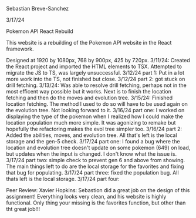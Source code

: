 Sebastian Breve-Sanchez

3/17/24

Pokemon API React Rebuild

This website is a rebuilding of the Pokemon API website in the React framework.

Designed at 1920 by 1080px, 768 by 900px, 425 by 720px. 3/11/24: Created the React project and imported the HTML elements to TSX. Attempted to migrate the JS to TS, was largely unsuccessful. 3/12/24 part 1: Put in a lot more work into the TS, not finished but close. 3/12/24 part 2: got stuck on drill fetching. 3/13/24: Was able to resolve drill fetching, perhaps not in the most efficent way possible but it works. Next is to finish the location fetching and then do the moves and evolution tree. 3/15/24: Finished location fetching. The method I used to do so will have to be used again on the evolution tree. Not looking forward to it. 3/16/24 part one: I worked on displaying the type of the pokemon when I realized how I could make the location population much more simple. It was agonizing to remake but hopefully the refactoring makes the evol tree simpler too. 3/16/24 part 2: Added the abilities, moves, and evolution tree. All that's left is the local storage and the gen-5 check. 3/17/24 part one: I found a bug where the location and evolution tree doesn't update on some pokemon (649) on load, but updates when the input is changed. I don't know what the issue is. 3/17/24 part two: simple check to prevent gen 6 and above from showing. The main things left to do are the local storage for the favorites and fixing that bug for populating. 3/17/24 part three: fixed the population bug. All thats left is the local storage. 3/17/24 part four: 

Peer Review: Xavier Hopkins: Sebastion did a great job on the design of this assignment! Everything looks very clean, and his website is highly functional. Only thing your missing is the favorites function, but other than tht great job!!!
